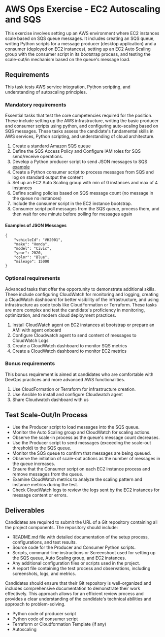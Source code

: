 # AWS Ops Exercise - EC2 Autoscaling and SQS
This exercise involves setting up an AWS environment where EC2 instances scale based on SQS queue messages. It includes creating an SQS queue, writing Python scripts for a message producer (desktop application) and a consumer (deployed on EC2 instances), setting up an EC2 Auto Scaling group with the consumer script in its bootstrap process, and testing the scale-out/in mechanism based on the queue's message load. 

## Requirements
This task tests AWS service integration, Python scripting, and understanding of autoscaling principles.

### Mandatory requirements
Essential tasks that test the core competencies required for the position. These include setting up the AWS infrastructure, writing the basic producer and consumer scripts using python, and configuring auto-scaling based on SQS messages. These tasks assess the candidate's fundamental skills in AWS services, Python scripting, and understanding of cloud architecture.

1) Create a standard Amazon SQS queue
2) Define the SQS Access Policy and Configure IAM roles for SQS send/receive operations.
3) Develop a Python producer script to send JSON messages to SQS [example](#examples-of-json-messages)
4) Create a Python consumer script to process messages from SQS and log on standard output the content
5) Set up an EC2 Auto Scaling group with min of 0 instances and max of 4 instances
6) Define scaling policies based on SQS message count (no message in the queue no instances)
7) Include the consumer script in the EC2 instance bootstrap.
8) Consumer script poll messages from the SQS queue, process them, and then wait for one minute before polling for messages again

#### Examples of JSON Messages
```
{
    "vehicleId": "VH2001",
    "make": "Honda",
    "model": "Civic",
    "year": 2020,
    "color": "Blue",
    "mileage": 15000
}
```

### Optional requirements
Advanced tasks that offer the opportunity to demonstrate additional skills. These include configuring CloudWatch for monitoring and logging, creating a CloudWatch dashboard for better visibility of the infrastructure, and using infrastructure as code tools like CloudFormation or Terraform. These tasks are more complex and test the candidate's proficiency in monitoring, optimization, and modern cloud deployment practices.

1) Install CloudWatch agent on EC2 instances at bootstrap or prepare an AMI with agent onboard
2) Configure Cloudwatch agent to send content of messages to CloudWatch Logs
3) Create a CloudWatch dashboard to monitor SQS metrics
4) Create a CloudWatch dashboard to monitor EC2 metrics

### Bonus requirements
This bonus requirement is aimed at candidates who are comfortable with DevOps practices and more advanced AWS functionalities.

1) Use CloudFormation or Terraform for infrastructure creation.
2) Use Ansible to install and configure Cloudwatch agent
3) Share Cloudwatch dashboard with us

## Test Scale-Out/In Process
- Use the Producer script to load messages into the SQS queue.
- Monitor the Auto Scaling group and CloudWatch for scaling actions.
- Observe the scale-in process as the queue's message count decreases.
- Use the Producer script to send messages (exceeding the scale-out threshold) to the SQS queue.
- Monitor the SQS queue to confirm that messages are being queued.
- Observe the initiation of scale-out actions as the number of messages in the queue increases.
- Ensure that the Consumer script on each EC2 instance process and remove messages from the queue.
- Examine CloudWatch metrics to analyze the scaling pattern and instance metrics during the test.
- Check CloudWatch logs to review the logs sent by the EC2 instances for message content or errors.

## Deliverables
Candidates are required to submit the URL of a Git repository containing all the project components.
The repository should include:
- README.md file with detailed documentation of the setup process, configurations, and test results.
- Source code for the Producer and Consumer Python scripts.
- Scripts, command-line instructions or Screenshoot used for setting up the SQS queue, Auto Scaling group, and EC2 instances.
- Any additional configuration files or scripts used in the project.
- A report file containing the test process and observations, including screenshots, logs, and metrics.

Candidates should ensure that their Git repository is well-organized and includes comprehensive documentation to demonstrate their work effectively. This approach allows for an efficient review process and provides a clear understanding of the candidate's technical abilities and approach to problem-solving.







- Python code of producer script
- Python code of consumer script
- Terraform or Cloudformation Template (if any)
- Autoscaling 